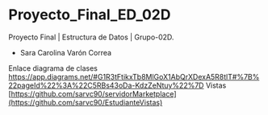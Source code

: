 # Proyecto_Final_ED_02D
Proyecto Final | Estructura de Datos | Grupo-02D.

- Sara Carolina Varón Correa

Enlace diagrama de clases
https://app.diagrams.net/#G1R3tFtikxTb8MlGoX1AbQrXDexA5R8tlT#%7B%22pageId%22%3A%22C5RBs43oDa-KdzZeNtuy%22%7D
Vistas
[https://github.com/sarvc90/servidorMarketplace](https://github.com/sarvc90/EstudianteVistas)
